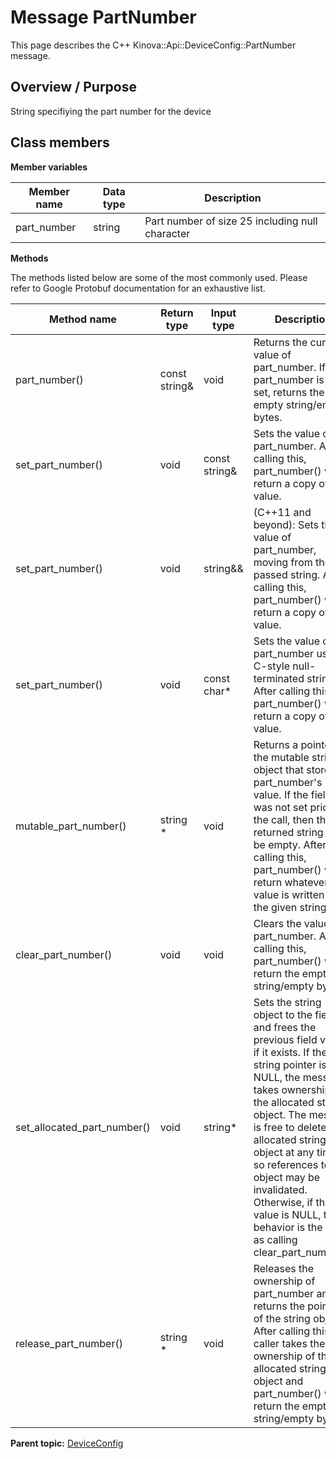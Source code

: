 # Message PartNumber

This page describes the C++ Kinova::Api::DeviceConfig::PartNumber message.

## Overview / Purpose

String specifiying the part number for the device

## Class members

 **Member variables** 

|Member name|Data type|Description|
|-----------|---------|-----------|
|part\_number|string|Part number of size 25 including null character|

 **Methods** 

The methods listed below are some of the most commonly used. Please refer to Google Protobuf documentation for an exhaustive list.

|Method name|Return type|Input type|Description|
|-----------|-----------|----------|-----------|
|part\_number\(\)|const string&|void|Returns the current value of part\_number. If part\_number is not set, returns the empty string/empty bytes.|
|set\_part\_number\(\)|void|const string&|Sets the value of part\_number. After calling this, part\_number\(\) will return a copy of value.|
|set\_part\_number\(\)|void|string&&|\(C++11 and beyond\): Sets the value of part\_number, moving from the passed string. After calling this, part\_number\(\) will return a copy of value.|
|set\_part\_number\(\)|void|const char\*|Sets the value of part\_number using a C-style null-terminated string. After calling this, part\_number\(\) will return a copy of value.|
|mutable\_part\_number\(\)|string \*|void|Returns a pointer to the mutable string object that stores part\_number's value. If the field was not set prior to the call, then the returned string will be empty. After calling this, part\_number\(\) will return whatever value is written into the given string.|
|clear\_part\_number\(\)|void|void|Clears the value of part\_number. After calling this, part\_number\(\) will return the empty string/empty bytes.|
|set\_allocated\_part\_number\(\)|void|string\*|Sets the string object to the field and frees the previous field value if it exists. If the string pointer is not NULL, the message takes ownership of the allocated string object. The message is free to delete the allocated string object at any time, so references to the object may be invalidated. Otherwise, if the value is NULL, the behavior is the same as calling clear\_part\_number\(\).|
|release\_part\_number\(\)|string \*|void|Releases the ownership of part\_number and returns the pointer of the string object. After calling this, caller takes the ownership of the allocated string object and part\_number\(\) will return the empty string/empty bytes.|

**Parent topic:** [DeviceConfig](../references/summary_DeviceConfig.md)

